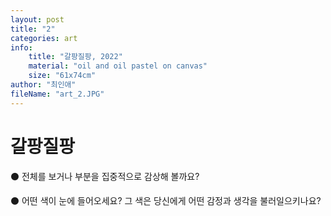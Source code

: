 ```yaml
---
layout: post
title: "2"
categories: art
info:
    title: "갈팡질팡, 2022"
    material: "oil and oil pastel on canvas"
    size: "61x74cm"
author: "최인애"
fileName: "art_2.JPG"
---
```


# 갈팡질팡

⚫️ 전체를 보거나 부분을 집중적으로 감상해 볼까요?

⚫️ 어떤 색이 눈에 들어오세요? 그 색은 당신에게 어떤 감정과 생각을 불러일으키나요?
